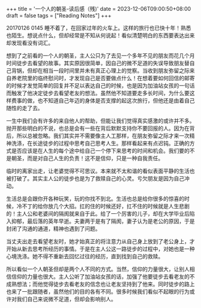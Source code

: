 +++
title = '一个人的朝圣-读后感（残)'
date = 2023-12-06T09:00:50+08:00
draft = false
tags = ["Reading Notes"]
+++


 
20170126 0145 睡不着了，在回家过年的火车上。这样的旅行也已快十年！熟悉也陌生。想说点什么，但却经常是不知从何说起！看似清楚明白的东西要表达出来却发现看没有词汇。

 
想到了之前看的一个人的朝圣，主人公只为了去见一个多年不见的朋友而花几个月时间徒步去看望的故事。其实原因很简单，因自己的微不足道的失误导致朋友替自己背锅，但却在相当一段时间里并未有真正心理上的觉察。当收到朋友弥留之际来自养老院里的临终慰问时，才发现自己是否要做点什么！在想着要如何回信的邮寄的时候才发觉简单的回复并不足以表达自己的时候，也是因为加油站女孩的一句话而触发了他决定徒步去看望老友的想法。虽然他不知道要走多长时间，为什么要这样费事的做，也不知道自己年迈的身体是否支撑的起这次旅行，但他还是由着自己随性的走了去。
 
一生中我们会有许多的来自他人的帮助，但能让我们觉得真实感激的或许并不多。抛开那些明白的不说，也总是会有一些在背后默默支持你不要回报的人。因为在背后，所以总被忽略。我们其实并不需要像主人工那样，在朋友弥留之际才来一次精神洗涤，在长途徒步的过程中思考自己思考人生。那样看起来有点迟钝。正确的方式是否应该是在人生的每个途中给自己一个停下来思考的时间和机会。我们要的不是朝圣，而是对自己人生的负责！这不是信仰，只是一种自我责任。

临时的离家出走，让老婆觉得不可思议。本来就不太和谐的看似表面平静的生活也被打破了。其实主人公的徒步也是为了救赎自己的心灵。亏欠朋友是因为自己冲动。

生活总是会跟你开各种玩笑，玩的你找不到北。生活也总是给你很多的惊喜的时候，冷不丁的给你放几个大招。扛的住的时候还好，扛不住的时候就是人生悲剧的！主人公和老婆间的隔阂就来自于此。给了一个厉害的儿子，却在大学毕业后陷入抑郁，最后落的英年早逝。夫妻两于是有了隔阂，妻子认为是老公的原因，于是封闭了沟通的通道，精神也遇到了问题。

当丈夫出走去看望老友时，她才始真正的将注意力从自己身上放到了老公身上，才开始从新去思考所经历的事情。于是在主人公这一路徒步的过程中，对她也是一种心境洗涤。她不得不重新去回忆过往的经历，直到找到自己的救赎。

所以看似一个人朝圣但却是两个人不同的方式。当然，信仰的力量很大，让别人相信信仰的力量也很大。主人公听了加油站女孩的话，加强了他要徒步去看老友的不成熟想法；而他觉得徒步去看老友的信念也让老友坚持到了他来。同时徒步的路上也来了一批跟随者，虽然他们的目的各有不同。很多时候我们看似不起眼的行为或许对我们自己来说微不足道，但却会影响别人。